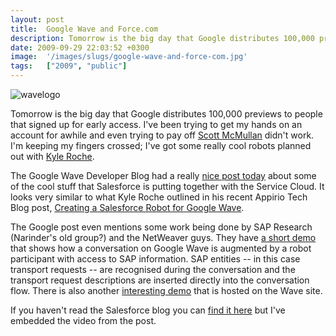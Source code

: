 ```yaml
---
layout: post
title:  Google Wave and Force.com
description: Tomorrow is the big day that Google distributes 100,000 previews to people that signed up for early access. Ive been trying to get my hands on an account for awhile and even trying to pay off Scott McMullan  didnt work. Im keeping my fingers crossed; Ive got some really cool robots planned out with Kyle Roche . The Google Wave Developer Blog had a really nice post today about some of the cool stuff that Salesforce is putting together with the Service Cloud. It looks very similar to what Kyle Roc
date: 2009-09-29 22:03:52 +0300
image:  '/images/slugs/google-wave-and-force-com.jpg'
tags:   ["2009", "public"]
---
```

<img title="wavelogo" src="http://res.cloudinary.com/blog-jeffdouglas-com/image/upload/v1400399505/wavelogo_woif44.png" alt="wavelogo" />
<p>Tomorrow is the big day that Google distributes 100,000 previews to people that signed up for early access. I've been trying to get my hands on an account for awhile and even trying to pay off <a href="http://twitter.com/scottmcmullan" target="_blank">Scott McMullan</a> didn't work. I'm keeping my fingers crossed; I've got some really cool robots planned out with <a href="http://www.kyleroche.com" target="_blank">Kyle Roche</a>.</p>
<p>The Google Wave Developer Blog had a really <a href="http://googlewavedev.blogspot.com/2009/09/what-happened-in-wave-sandbox.html" target="_blank">nice post today</a> about some of the cool stuff that Salesforce is putting together with the Service Cloud. It looks very similar to what Kyle Roche outlined in his recent Appirio Tech Blog post, <a href="http://techblog.appirio.com/2009/09/creating-salesforcecom-robot-for-google.html" target="_blank">Creating a Salesforce Robot for Google Wave</a>.</p>
<p>The Google post even mentions some work being done by SAP Research (Narinder's old group?) and the NetWeaver guys. They have <a href="http://www.youtube.com/watch?v=G7W2M6H3OQo" target="_blank">a short demo</a> that shows how a conversation on Google Wave is augmented by a robot participant with access to SAP information. SAP entities -- in this case transport requests -- are recognised during the conversation and the transport request descriptions are inserted directly into the conversation flow. There is also another <a href="be.com/watch?v=FaNhXPSCQWo&feature=player_embedded#t=30" target="_blank">interesting demo</a> that is hosted on the Wave site.</p>
<p>If you haven't read the Salesforce blog you can <a href="http://blog.sforce.com/sforce/2009/09/getting-in-front-of-the-wave.html" target="_blank">find it here</a> but I've embedded the video from the post.</p>

